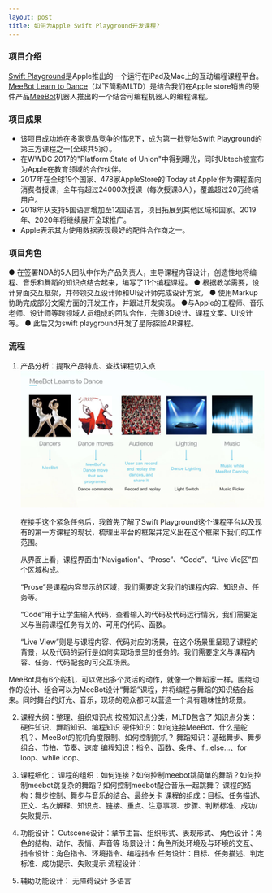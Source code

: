 ```yaml
---
layout: post
title: 如何为Apple Swift Playground开发课程?
---
```


### 项目介绍
[Swift Playground](https://www.apple.com.cn/swift/playgrounds/)是Apple推出的一个运行在iPad及Mac上的互动编程课程平台。[MeeBot Learn to Dance](https://www.apple.com.cn/today/event/coding-skills-robots-swift-playground/)（以下简称MLTD）是结合我们在Apple store销售的硬件产品[MeeBot]()机器人推出的一个结合可编程机器人的编程课程。 

### 项目成果
- 该项目成功地在多家竞品竞争的情况下，成为第一批登陆Swift Playground的第三方课程之一(全球共5家）。
-  在WWDC 2017的"Platform State of Union"中得到曝光，同时Ubtech被宣布为Apple在教育领域的合作伙伴。
- 2017年在全球19个国家、478家AppleStore的‘Today at Apple’作为课程面向消费者授课，全年有超过24000次授课（每次授课8人），覆盖超过20万终端用户。
- 2018年从支持5国语言增加至12国语言，项目拓展到其他区域和国家。2019年、2020年将继续展开全球推广。
- Apple表示其为使用数据表现最好的配件合作商之一。

### 项目角色

● 在签署NDA的5人团队中作为产品负责人，主导课程内容设计，创造性地将编程、音乐和舞蹈的知识点结合起来，编写了11个编程课程。
● 根据教学需要，设计界面交互框架，并带领交互设计师和UI设计师完成设计方案。
● 使用Markup协助完成部分文案方面的开发工作，并跟进开发实现。
●与Apple的工程师、音乐老师、设计师等跨领域人员组成的团队合作，完善3D设计、课程文案、UI设计等。
● 此后又为swift playground开发了星际探险AR课程。


### 流程
1. 产品分析：提取产品特点、查找课程切入点
![MeeBot课程概念](/assets/playground/Concept.jpeg)

    在接手这个紧急任务后，我首先了解了Swift Playground这个课程平台以及现有的第一方课程的现状，梳理出平台的框架并定义出在这个框架下我们的工作范围。
    
    从界面上看，课程界面由“Navigation”、“Prose”、“Code”、“Live Vie区”四个区域构成。
    
    “Prose”是课程内容显示的区域，我们需要定义我们的课程内容、知识点、任务等。
    
    “Code”用于让学生输入代码，查看输入的代码及代码运行情况，我们需要定义与当前课程任务有关的、可用的代码、函数。

    “Live View”则是与课程内容、代码对应的场景，在这个场景里呈现了课程的背景，以及代码的运行是如何实现场景里的任务的。我们需要定义与课程内容、任务、代码配套的可交互场景。

MeeBot具有6个舵机，可以做出多个灵活的动作，就像一个舞蹈家一样。围绕动作的设计、组合可以为MeeBot设计“舞蹈”课程，并将编程与舞蹈的知识结合起来。同时舞台的灯光、音乐，现场的观众都可以营造一个具有趣味性的场景。

2. 课程大纲：整理、组织知识点
按照知识点分类，MLTD包含了
知识点分类：硬件知识、舞蹈知识、编程知识
硬件知识：如何连接MeeBot、什么是舵机？、MeeBot的舵机角度限制、如何控制舵机？
舞蹈知识：基础舞步、舞步组合、节拍、节奏、速度
编程知识：指令、函数、条件、if...else...、for loop、while loop、
3. 课程细化：
课程的组织：如何连接？如何控制meebot跳简单的舞蹈？如何控制meebot跳复杂的舞蹈？如何控制meebot配合音乐一起跳舞？
课程的结构：舞步控制、舞步与音乐的结合、最终关卡
课程的组成：目标、任务描述、正文、名次解释、知识点、链接、重点、注意事项、步骤、判断标准、成功/失败提示、
4. 功能设计：
Cutscene设计：章节主旨、组织形式、表现形式、
角色设计：角色的结构、动作、表情、声音等
场景设计：角色所处环境及与环境的交互、
指令设计：角色指令、环境指令、编程指令
任务设计：目标、任务描述、判定标准、成功提示、失败提示
流程设计：

5. 辅助功能设计：
无障碍设计
多语言


